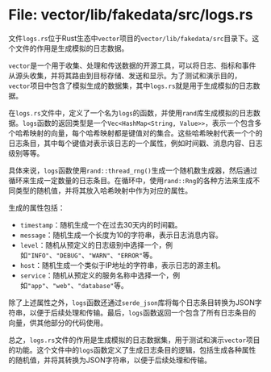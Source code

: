 # File: vector/lib/fakedata/src/logs.rs

文件`logs.rs`位于Rust生态中`vector`项目的`vector/lib/fakedata/src`目录下。这个文件的作用是生成模拟的日志数据。

`vector`是一个用于收集、处理和传送数据的开源工具，可以将日志、指标和事件从源头收集，并将其路由到目标存储、发送和显示。为了测试和演示目的，`vector`项目中包含了模拟生成的数据集，其中`logs.rs`就是用于生成模拟的日志数据。

在`logs.rs`文件中，定义了一个名为`logs`的函数，并使用`rand`库生成模拟的日志数据。`logs`函数的返回类型是一个`Vec<HashMap<String, Value>>`，表示一个包含多个哈希映射的向量，每个哈希映射都是键值对的集合。这些哈希映射代表一个个的日志条目，其中每个键值对表示该日志的一个属性，例如时间戳、消息内容、日志级别等等。

具体来说，`logs`函数使用`rand::thread_rng()`生成一个随机数生成器，然后通过循环来生成一定数量的日志条目。在循环中，使用`rand::Rng`的各种方法来生成不同类型的随机值，并将其放入哈希映射中作为对应的属性。

生成的属性包括：
- `timestamp`：随机生成一个在过去30天内的时间戳。
- `message`：随机生成一个长度为10的字符串，表示日志消息内容。
- `level`：随机从预定义的日志级别中选择一个，例如`"INFO"`、`"DEBUG"`、`"WARN"`、`"ERROR"`等。
- `host`：随机生成一个类似于IP地址的字符串，表示日志的源主机。
- `service`：随机从预定义的服务名称中选择一个，例如`"app"`、`"web"`、`"database"`等。

除了上述属性之外，`logs`函数还通过`serde_json`库将每个日志条目转换为JSON字符串，以便于后续处理和传输。最后，`logs`函数返回一个包含了所有日志条目的向量，供其他部分的代码使用。

总之，`logs.rs`文件的作用是生成模拟的日志数据集，用于测试和演示`vector`项目的功能。这个文件中的`logs`函数定义了生成日志条目的逻辑，包括生成各种属性的随机值，并将其转换为JSON字符串，以便于后续处理和传输。

